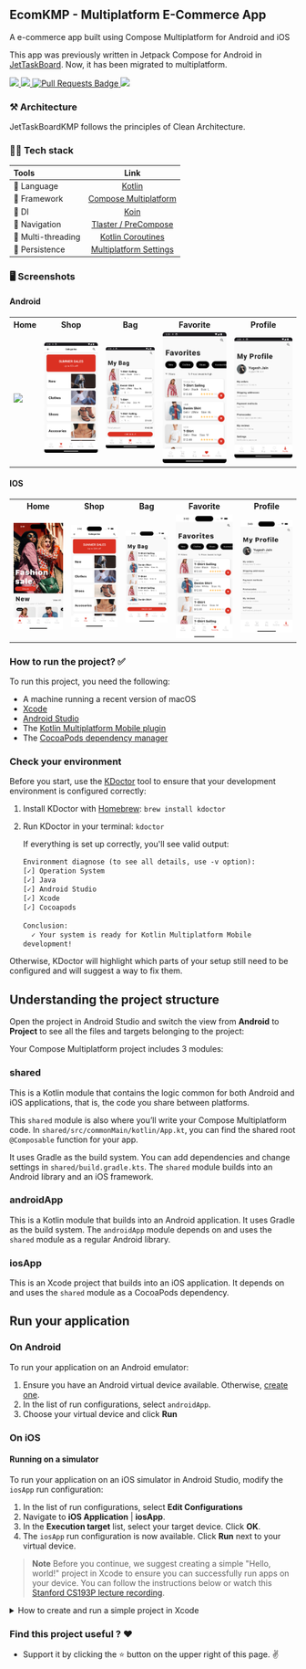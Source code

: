 ## EcomKMP - Multiplatform E-Commerce App

  <p align="left"> A e-commerce app built using Compose Multiplatform for Android and iOS </p>

   This app was previously written in Jetpack Compose for Android in [JetTaskBoard](https://github.com/pushpalroy/jetTaskBoard). Now, it has been migrated to multiplatform.

  <p align="left">
      <a href = "https://github.com/JetBrains/compose-multiplatform/releases">
        <img src = "https://img.shields.io/badge/Compose%20Multiplatform-1.5.3-blue.svg?color=blue&style=for-the-badge" />
      </a>
      <a href="https://kotlinlang.org/docs/releases.html">
        <img src="https://img.shields.io/badge/Kotlin-1.9.10-blue.svg?color=blue&style=for-the-badge"/>
      </a>
      <a href = "https://github.com/yugeshjain/EcomKMP/pulls">
         <img src="https://img.shields.io/github/issues-pr/pushpalroy/JetTaskBoardKMP?color=yellowgreen&style=for-the-badge" alt="Pull Requests Badge"/>
      </a>
      <a href = "https://github.com/yugeshjain/EcomKMP/issues">
          <img src="https://img.shields.io/github/issues/pushpalroy/JetTaskBoardKMP?color=orange&style=for-the-badge" />
      </a>
  </p>

### ⚒️ Architecture

JetTaskBoardKMP follows the principles of Clean Architecture.

### 👨‍💻 Tech stack

| Tools                 |                                     Link                                                                  |
|:----------------------|:---------------------------------------------------------------------------------------------------------:|
| 🤖  Language          |                       [Kotlin](https://kotlinlang.org)                                                    |
| 🩶  Framework         |  [Compose Multiplatform](https://www.jetbrains.com/lp/compose-multiplatform)                              |
| 💉  DI                |          [Koin](https://insert-koin.io/docs/reference/koin-mp/kmp/)                                       |
| 🧭  Navigation        |        [Tlaster / PreCompose](https://github.com/Tlaster/PreCompose)                                      |
| 🧶  Multi-threading   |     [Kotlin Coroutines](https://developer.android.com/kotlin/coroutines)                                  |
| 📼  Persistence       | [Multiplatform Settings](https://github.com/russhwolf/multiplatform-settings)                             |

### 🖥️  Screenshots

#### Android
<table style="width:100%">
  <tr>
    <th>Home</th>
    <th>Shop</th>
    <th>Bag</th>
    <th>Favorite</th>
    <th>Profile</th>
  </tr>
  <tr>
    <td><img src = "art/homeandroid.png" width="100%"/></td> 
    <td><img src = "art/shopandroid.png" width="100%"/></td>
    <td><img src = "art/bagandroid.png" width="100%"/></td>
    <td><img src = "art/favoriteandroid.png" width="100%"/></td>
    <td><img src = "art/profileandroid.png" width="100%"/></td>
  </tr>
</table>


#### IOS
<table style="width:100%">
  <tr>
    <th>Home</th>
    <th>Shop</th>
    <th>Bag</th>
    <th>Favorite</th>
    <th>Profile</th>
  </tr>
  <tr>
    <td><img src = "art/homeios.png" width="100%"/></td> 
    <td><img src = "art/shopios.png" width="100%"/></td>
    <td><img src = "art/bagios.png" width="100%"/></td>
    <td><img src = "art/favoriteios.png" width="100%"/></td>
    <td><img src = "art/profileios.png" width="100%"/></td>
  </tr>
</table>

### How to run the project? ✅

To run this project, you need the following:

* A machine running a recent version of macOS
* [Xcode](https://apps.apple.com/us/app/xcode/id497799835)
* [Android Studio](https://developer.android.com/studio)
* The [Kotlin Multiplatform Mobile plugin](https://plugins.jetbrains.com/plugin/14936-kotlin-multiplatform-mobile)
* The [CocoaPods dependency manager](https://kotlinlang.org/docs/native-cocoapods.html)

### Check your environment

Before you start, use the [KDoctor](https://github.com/Kotlin/kdoctor) tool to ensure that your development environment is configured correctly:

1. Install KDoctor with [Homebrew](https://brew.sh/): ``brew install kdoctor``

2. Run KDoctor in your terminal: ``kdoctor``

   If everything is set up correctly, you'll see valid output:

   ```text
   Environment diagnose (to see all details, use -v option):
   [✓] Operation System
   [✓] Java
   [✓] Android Studio
   [✓] Xcode
   [✓] Cocoapods
   
   Conclusion:
     ✓ Your system is ready for Kotlin Multiplatform Mobile development!
   ```

Otherwise, KDoctor will highlight which parts of your setup still need to be configured and will suggest a way to fix them.

## Understanding the project structure

Open the project in Android Studio and switch the view from **Android** to **Project** to see all the files and targets belonging to the project:

Your Compose Multiplatform project includes 3 modules:

### shared

This is a Kotlin module that contains the logic common for both Android and iOS applications, that is, the code you share between platforms.

This `shared` module is also where you’ll write your Compose Multiplatform code.
In `shared/src/commonMain/kotlin/App.kt`, you can find the shared root `@Composable` function for your app.

It uses Gradle as the build system. You can add dependencies and change settings in `shared/build.gradle.kts`.
The `shared` module builds into an Android library and an iOS framework.

### androidApp

This is a Kotlin module that builds into an Android application. It uses Gradle as the build system.
The `androidApp` module depends on and uses the `shared` module as a regular Android library.

### iosApp

This is an Xcode project that builds into an iOS application.
It depends on and uses the `shared` module as a CocoaPods dependency.

## Run your application

### On Android

To run your application on an Android emulator:

1. Ensure you have an Android virtual device available. Otherwise, [create one](https://developer.android.com/studio/run/managing-avds#createavd).
2. In the list of run configurations, select `androidApp`.
3. Choose your virtual device and click **Run**

### On iOS

#### Running on a simulator

To run your application on an iOS simulator in Android Studio, modify the `iosApp` run configuration:

1. In the list of run configurations, select **Edit Configurations**
2. Navigate to **iOS Application** | **iosApp**.
3. In the **Execution target** list, select your target device. Click **OK**.
4. The `iosApp` run configuration is now available. Click **Run** next to your virtual device.

> **Note**
> Before you continue, we suggest creating a simple "Hello, world!" project in Xcode to ensure you can successfully run apps on your device.
> You can follow the instructions below or watch this [Stanford CS193P lecture recording](https://youtu.be/bqu6BquVi2M?start=716&end=1399).

<details>
<summary>How to create and run a simple project in Xcode</summary>

1. On the Xcode welcome screen, select **Create a new project in Xcode**.
2. On the **iOS** tab, choose the **App** template. Click **Next**.
3. Specify the product name and keep other settings default. Click **Next**.
4. Select where to store the project on your computer and click **Create**. You'll see an app that displays "Hello, world!" on the device screen.
5. At the top of your Xcode screen, click on the device name near the **Run** button.
6. Plug your device into the computer. You'll see this device in the list of run options.
7. Choose your device and click **Run**.

</details>

### Find this project useful ? ❤️

- Support it by clicking the ⭐️ button on the upper right of this page. ✌️

